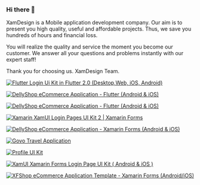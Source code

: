 ### Hi there 👋

XamDesign is a Mobile application development company. Our aim is to present you high quality, useful and affordable projects. Thus, we save you hundreds of hours and financial loss.

You will realize the quality and service the moment you become our customer. We answer all your questions and problems instantly with our expert staff!

Thank you for choosing us.
XamDesign Team.

<a href="https://codecanyon.net/item/flutter-login-ui-kit-in-flutter-20-ios-android-desktop-web/31406951"><img border="0" alt="Flutter Login Ui Kit in Flutter 2.0 (Desktop,Web, iOS, Android)" src="https://codecanyon.img.customer.envatousercontent.com/files/331910835/Flutter_login_ui_kit.png?auto=compress%2Cformat&q=80&fit=crop&crop=top&max-h=8000&max-w=590&s=b17534f543079295c3c8754fa4a5c9cf.png"></a>

<a href="https://codecanyon.net/item/flutter-govo-travel-app-in-flutter/29883635"><img border="0" alt="DellyShop eCommerce Application - Flutter (Android & iOS)" src="https://codecanyon.img.customer.envatousercontent.com/files/317232403/govo2.png?auto=compress%2Cformat&q=80&fit=crop&crop=top&max-h=8000&max-w=590&s=53c5d8b25694c647cf1eb27f2ac42334.png"></a>

<a href="https://codecanyon.net/item/flutter-dellyshop-ecommerce-app/28804937"><img border="0" alt="DellyShop eCommerce Application - Flutter (Android & iOS)" src="https://codecanyon.img.customer.envatousercontent.com/files/308327237/DellyShopFlutterPromo.png?auto=compress%2Cformat&q=80&fit=crop&crop=top&max-h=8000&max-w=590&s=5447666419ae5503483811bec97d80dc.png"></a>

<a href="https://codecanyon.net/item/flutter-dellyshop-ecommerce-app/28804937"><img border="0" alt="Xamarin XamUI Login Pages UI Kit 2 | Xamarin Forms" src="https://codecanyon.img.customer.envatousercontent.com/files/312189232/wnvatopromo.png?auto=compress%2Cformat&q=80&fit=crop&crop=top&max-h=8000&max-w=590&s=a9d3331d604324ff0de0b6fa8b5ebcb1.png"></a>

<a href="https://codecanyon.net/item/dellyshop-ecommerce-application-template-xamarin-forms-androidios/25307064"><img border="0" alt="DellyShop eCommerce Application - Xamarin Forms (Android & iOS)" src="https://codecanyon.img.customer.envatousercontent.com/files/301909289/DellyPromomotion.png?auto=compress%2Cformat&q=80&fit=crop&crop=top&max-h=8000&max-w=590&s=fe7d9eb37fb6e11ad2f1ac653778c5b0.png"></a>

<a href="https://codecanyon.net/item/govo-travel-application-xamarin-forms-android-ios/26323225"><img border="0" alt="Govo Travel Application" src="https://codecanyon.img.customer.envatousercontent.com/files/302040528/Govopromo2.png?auto=compress%2Cformat&q=80&fit=crop&crop=top&max-h=8000&max-w=590&s=794c3eb0d7ec570e3a8c63da6b70b935.png"></a>

<a href="https://codecanyon.net/item/profile-page-ui-kit-xamarin-forms-android-ios-/26980717"><img border="0" alt="Profile UI Kit" src="https://codecanyon.img.customer.envatousercontent.com/files/302033861/ProfileuiKitMain.png?auto=compress%2Cformat&q=80&fit=crop&crop=top&max-h=8000&max-w=590&s=1dbace9225ae25d594469e53bd18b4e3.png"></a>

<a href="https://codecanyon.net/item/xamui-xamarin-forms-login-page-ui-kit/25462132"><img border="0" alt="XamUI Xamarin Forms Login Page UI Kit ( Android & iOS )" src="https://codecanyon.img.customer.envatousercontent.com/files/302040364/loginoromo.png?auto=compress%2Cformat&q=80&fit=crop&crop=top&max-h=8000&max-w=590&s=307c92d6c35edc25b7cd797a5bd01f29.png"></a>

<a href="https://codecanyon.net/item/xfshop-ecommerce-application-template-cross-platformandroidios/24853588"><img border="0" alt="XFShop eCommerce Application Template - Xamarin Forms (Android/iOS)" src="https://codecanyon.img.customer.envatousercontent.com/files/301998549/XFSHOPPROMO.png?auto=compress%2Cformat&q=80&fit=crop&crop=top&max-h=8000&max-w=590&s=a69f9fc3ce90cdbf803adf74efff3c93.png"></a>

